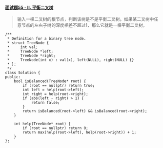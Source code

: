 #### [面试题55 - II. 平衡二叉树](https://leetcode-cn.com/problems/ping-heng-er-cha-shu-lcof/)

> 输入一棵二叉树的根节点，判断该树是不是平衡二叉树。如果某二叉树中任意节点的左右子树的深度相差不超过1，那么它就是一棵平衡二叉树。

```
/**
 * Definition for a binary tree node.
 * struct TreeNode {
 *     int val;
 *     TreeNode *left;
 *     TreeNode *right;
 *     TreeNode(int x) : val(x), left(NULL), right(NULL) {}
 * };
 */
class Solution {
public:
    bool isBalanced(TreeNode* root) {
        if (root == nullptr) return true;
        int left = help(root->left);
        int right = help(root->right);
        if (abs(left - right) > 1) {
            return false;
        }
        return isBalanced(root->left) && isBalanced(root->right);
    }

    int help(TreeNode* root) {
        if (root == nullptr) return 0;
        return max(help(root->left), help(root->right)) + 1;
    }
};
```

